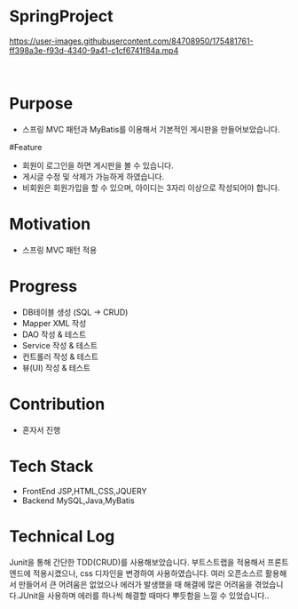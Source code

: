 # SpringProject


https://user-images.githubusercontent.com/84708950/175481761-ff398a3e-f93d-4340-9a41-c1cf6741f84a.mp4

<br/>

# Purpose
- 스프링 MVC 패턴과 MyBatis를 이용해서 기본적인 게시판을 만들어보았습니다.

#Feature
- 회원이 로그인을 하면 게시판을 볼 수 있습니다.
- 게시글 수정 및 삭제가 가능하게 하였습니다.
- 비회원은 회원가입을 할 수 있으며, 아이디는 3자리 이상으로 작성되어야 합니다.

# Motivation
- 스프링 MVC 패턴 적용

# Progress
- DB테이블 생성 (SQL → CRUD)
- Mapper XML 작성
- DAO 작성 & 테스트
- Service 작성 & 테스트
- 컨트롤러 작성 & 테스트
- 뷰(UI) 작성 & 테스트

# Contribution
- 혼자서 진행

# Tech Stack
- FrontEnd
JSP,HTML,CSS,JQUERY
- Backend
MySQL,Java,MyBatis

# Technical Log
Junit을 통해 간단한 TDD(CRUD)를 사용해보았습니다.
부트스트랩을 적용해서 프론트엔드에 적용시켰으나, css 디자인을 변경하여 사용하였습니다.
여러 오픈소스르 활용해서 만들어서 큰 어려움은 없었으나 에러가 발생했을 때 해결에
많은 어려움을 겪었습니다.JUnit을 사용하며 에러를 하나씩 해결할 때마다 뿌듯함을 느낄 수 있었습니다..

